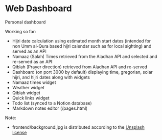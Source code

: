 # Web Dashboard

Personal dashboard

Working so far:

- Hijri date calculation using estimated month start dates (intended for non Umm al-Qura based hijri calendar such as for local sighting) and served as an API
- Namaaz (Salah) Times retrieved from the Aladhan API and selected and re-served as an API
- Qiblah (Prayer direction) retrieved from Aladhan API and re-served
- Dashboard (on port 3000 by default) displaying time, gregorian, solar hijri, and hijri dates along with widgets
- Namaaz times widget
- Weather widget
- Qiblah widget
- Quick links widget
- Todo list (synced to a Notion database)
- Markdown notes editor (/pages.html)

Note:

 - frontend/background.jpg is distributed according to the [Unsplash license](https://unsplash.com/license)